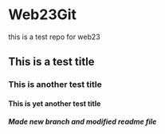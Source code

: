 # Web23Git
this is a test repo for web23 

## This is a test title

### This is another test title

#### This is yet another test title

##### Made new branch and modified readme file